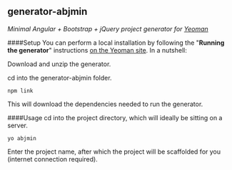 ## generator-abjmin
_Minimal Angular + Bootstrap + jQuery project generator for [Yeoman](http://yeoman.io/)_

####Setup
You can perform a local installation by following the "**Running the generator**" instructions [on the Yeoman site](http://yeoman.io/authoring/). In a nutshell:

Download and unzip the generator.

cd into the generator-abjmin folder.

    npm link

This will download the dependencies needed to run the generator.

####Usage
cd into the project directory, which will ideally be sitting on a server.

    yo abjmin

Enter the project name, after which the project will be scaffolded for you (internet connection required).
